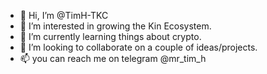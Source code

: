 - 👋 Hi, I’m @TimH-TKC
- 👀 I’m interested in growing the Kin Ecosystem.
- 🌱 I’m currently learning things about crypto.
- 💞️ I’m looking to collaborate on a couple of ideas/projects.
- 📫 you can reach me on telegram @mr_tim_h

<!---
TimH-TKC/TimH-TKC is a ✨ special ✨ repository because its `README.md` (this file) appears on your GitHub profile.
You can click the Preview link to take a look at your changes.
--->
